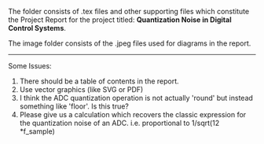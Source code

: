 The folder consists of .tex files and other supporting files which constitute the Project Report for the project titled:
**Quantization Noise in Digital Control Systems**. 

The image folder consists of the .jpeg files used for diagrams in the report.

***
Some Issues:
 1. There should be a table of contents in the report.
 1. Use vector graphics (like SVG or PDF)
 1. I think the ADC quantization operation is not actually 'round' but instead something like 'floor'. Is this true?
 1. Please give us a calculation which recovers the classic expression for the quantization noise of an ADC. i.e. proportional to 1/sqrt(12 *f_sample)
